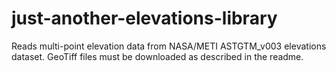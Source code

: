 # just-another-elevations-library
Reads multi-point elevation data from NASA/METI ASTGTM_v003 elevations dataset. GeoTiff files must be downloaded as described in the readme.
